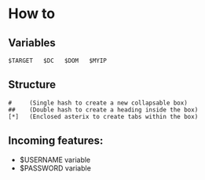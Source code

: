 # How to

## Variables
```
$TARGET   $DC   $DOM   $MYIP
```
## Structure
```
#     (Single hash to create a new collapsable box)
##    (Double hash to create a heading inside the box)
[*]   (Enclosed asterix to create tabs within the box)
```



## Incoming features:
- $USERNAME variable
- $PASSWORD variable
